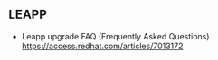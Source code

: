 
## LEAPP ##

-   Leapp upgrade FAQ (Frequently Asked Questions) 
    https://access.redhat.com/articles/7013172
    
